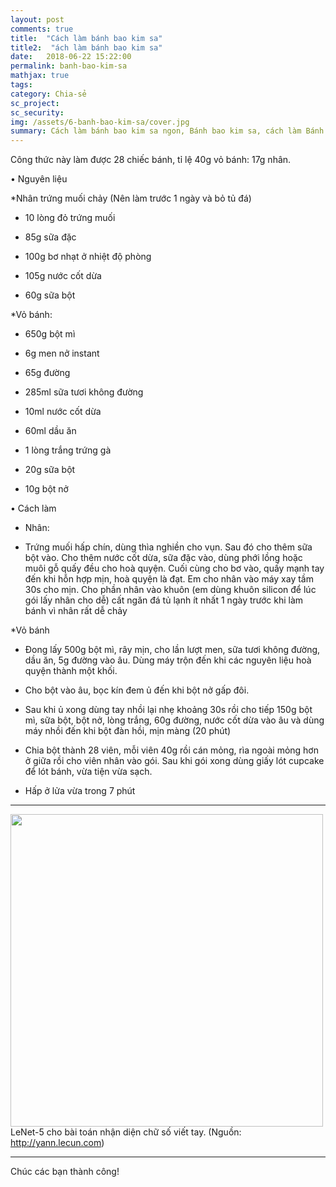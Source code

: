```yaml
---
layout: post
comments: true
title:  "Cách làm bánh bao kim sa"
title2:  "ách làm bánh bao kim sa"
date:   2018-06-22 15:22:00
permalink: banh-bao-kim-sa
mathjax: true
tags: 
category: Chia-sẻ
sc_project: 
sc_security: 
img: /assets/6-banh-bao-kim-sa/cover.jpg
summary: Cách làm bánh bao kim sa ngon, Bánh bao kim sa, cách làm Bánh bao kim sa
---
```

Công thức này làm được 28 chiếc bánh, tỉ lệ 40g vỏ bánh: 17g nhân.


• Nguyên liệu 

*Nhân trứng muối chảy (Nên làm trước 1 ngày và bỏ tủ đá)

- 10 lòng đỏ trứng muối

- 85g sữa đặc

- 100g bơ nhạt ở nhiệt độ phòng

- 105g nước cốt dừa

- 60g sữa bột

 *Vỏ bánh:

- 650g bột mì

- 6g men nở instant

- 65g đường

- 285ml sữa tươi không đường

- 10ml nước cốt dừa

- 60ml dầu ăn

- 1 lòng trắng trứng gà

- 20g sữa bột

- 10g bột nở


• Cách làm


* Nhân:

- Trứng muối hấp chín, dùng thìa nghiền cho vụn. Sau đó cho thêm sữa bột vào. Cho thêm nước cốt dừa, sữa đặc vào, dùng phới lồng hoặc muôi gỗ quấy đều cho hoà quyện. Cuối cùng cho bơ vào, quấy mạnh tay đến khi hỗn hợp mịn, hoà quyện là đạt. Em cho nhân vào máy xay tầm 30s cho mịn. Cho phần nhân vào khuôn (em dùng khuôn silicon để lúc gói lấy nhân cho dễ) cất ngăn đá tủ lạnh ít nhất 1 ngày trước khi làm bánh vì nhân rất dễ chảy
 
*Vỏ bánh

- Đong lấy 500g bột mì, rây mịn, cho lần lượt men, sữa tươi không đường, dầu ăn, 5g đường vào âu. Dùng máy trộn đến khi các nguyên liệu hoà quyện thành một khối. 

- Cho bột vào âu, bọc kín đem ủ đến khi bột nở gấp đôi.

- Sau khi ủ xong dùng tay nhồi lại nhẹ khoảng 30s rồi cho tiếp 150g bột mì, sữa bột, bột nở, lòng trắng, 60g đường, nước cốt dừa vào âu và dùng máy nhồi đến khi bột đàn hồi, mịn màng (20 phút)

- Chia bột thành 28 viên, mỗi viên 40g rồi cán mỏng, rìa ngoài mỏng hơn ở giữa rồi cho viên nhân vào gói. Sau khi gói xong dùng giấy lót cupcake để lót bánh, vừa tiện vừa sạch.

- Hấp ở lửa vừa trong 7 phút 
<hr>
<div class="imgcap">
<div >
    <img src="http://yann.lecun.com/exdb/lenet/gifs/asamples.gif" width = "500">
</div>
<div class="thecap">LeNet-5 cho bài toán nhận diện chữ số viết tay. (Nguồn: <a href="http://yann.lecun.com">http://yann.lecun.com</a>)</div>
</div>
<hr>
Chúc các bạn thành công!

